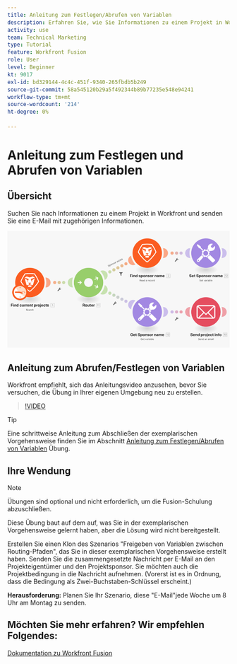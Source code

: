 ```yaml
---
title: Anleitung zum Festlegen/Abrufen von Variablen
description: Erfahren Sie, wie Sie Informationen zu einem Projekt in Workfront suchen und eine E-Mail mit zugehörigen Informationen senden können in [!DNL Adobe Workfront Fusion].
activity: use
team: Technical Marketing
type: Tutorial
feature: Workfront Fusion
role: User
level: Beginner
kt: 9017
exl-id: bd329144-4c4c-451f-9340-265fbdb5b249
source-git-commit: 58a545120b29a5f492344b89b77235e548e94241
workflow-type: tm+mt
source-wordcount: '214'
ht-degree: 0%

---
```


# Anleitung zum Festlegen und Abrufen von Variablen

## Übersicht

Suchen Sie nach Informationen zu einem Projekt in Workfront und senden Sie eine E-Mail mit zugehörigen Informationen.

![Ein Bild des Fusion-Szenarios](assets/universal-connectors-and-routing-8.png)

## Anleitung zum Abrufen/Festlegen von Variablen

Workfront empfiehlt, sich das Anleitungsvideo anzusehen, bevor Sie versuchen, die Übung in Ihrer eigenen Umgebung neu zu erstellen.

>[!VIDEO](https://video.tv.adobe.com/v/335276/?quality=12)

>[!TIP]
>
>Eine schrittweise Anleitung zum Abschließen der exemplarischen Vorgehensweise finden Sie im Abschnitt [Anleitung zum Festlegen/Abrufen von Variablen](https://experienceleague.adobe.com/docs/workfront-learn/tutorials-workfront/fusion/exercises/set-get-variables.html?lang=en) Übung.

## Ihre Wendung

>[!NOTE]
>
>Übungen sind optional und nicht erforderlich, um die Fusion-Schulung abzuschließen.

Diese Übung baut auf dem auf, was Sie in der exemplarischen Vorgehensweise gelernt haben, aber die Lösung wird nicht bereitgestellt.

Erstellen Sie einen Klon des Szenarios &quot;Freigeben von Variablen zwischen Routing-Pfaden&quot;, das Sie in dieser exemplarischen Vorgehensweise erstellt haben. Senden Sie die zusammengesetzte Nachricht per E-Mail an den Projekteigentümer und den Projektsponsor. Sie möchten auch die Projektbedingung in die Nachricht aufnehmen. (Vorerst ist es in Ordnung, dass die Bedingung als Zwei-Buchstaben-Schlüssel erscheint.)

**Herausforderung:** Planen Sie Ihr Szenario, diese &quot;E-Mail&quot;jede Woche um 8 Uhr am Montag zu senden.

## Möchten Sie mehr erfahren? Wir empfehlen Folgendes:

[Dokumentation zu Workfront Fusion](https://experienceleague.adobe.com/docs/workfront/using/adobe-workfront-fusion/workfront-fusion-2.html?lang=en)
